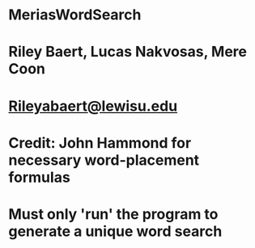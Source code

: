 # MeriasWordSearch 
# Riley Baert, Lucas Nakvosas, Mere Coon
# Rileyabaert@lewisu.edu
# Credit: John Hammond for necessary word-placement formulas 
# Must only 'run' the program to generate a unique word search
